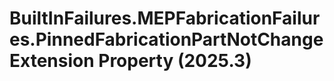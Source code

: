 # BuiltInFailures.MEPFabricationFailures.PinnedFabricationPartNotChangeExtension Property (2025.3)

﻿